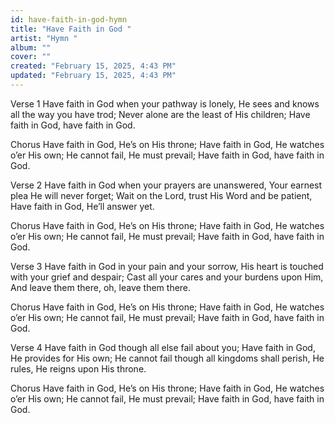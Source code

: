 ```yaml
---
id: have-faith-in-god-hymn
title: "Have Faith in God "
artist: "Hymn "
album: ""
cover: ""
created: "February 15, 2025, 4:43 PM"
updated: "February 15, 2025, 4:43 PM"
---
```


Verse 1
Have faith in God when your pathway is lonely,
He sees and knows all the way you have trod;
Never alone are the least of His children;
Have faith in God, have faith in God.

Chorus
Have faith in God, He’s on His throne;
Have faith in God, He watches o’er His own;
He cannot fail, He must prevail;
Have faith in God, have faith in God.

Verse 2
Have faith in God when your prayers are unanswered,
Your earnest plea He will never forget;
Wait on the Lord, trust His Word and be patient,
Have faith in God, He’ll answer yet.

Chorus
Have faith in God, He’s on His throne;
Have faith in God, He watches o’er His own;
He cannot fail, He must prevail;
Have faith in God, have faith in God.

Verse 3
Have faith in God in your pain and your sorrow,
His heart is touched with your grief and despair;
Cast all your cares and your burdens upon Him,
And leave them there, oh, leave them there.

Chorus
Have faith in God, He’s on His throne;
Have faith in God, He watches o’er His own;
He cannot fail, He must prevail;
Have faith in God, have faith in God.

Verse 4
Have faith in God though all else fail about you;
Have faith in God, He provides for His own;
He cannot fail though all kingdoms shall perish,
He rules, He reigns upon His throne.

Chorus
Have faith in God, He’s on His throne;
Have faith in God, He watches o’er His own;
He cannot fail, He must prevail;
Have faith in God, have faith in God.
